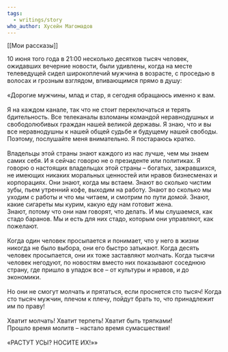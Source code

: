 ```yaml
---
tags:
  - writings/story
who_author: Хусейн Магомадов
---
```

[[Мои рассказы]]


10 июня того года в 21:00 несколько десятков тысяч человек, ожидавших вечерние новости, были удивлены, когда на месте телеведущей сидел широкоплечий мужчина в возрасте, с проседью в волосах и грозным взглядом, впивающимся прямо в душу:  
⠀  
«Дорогие мужчины, млад и стар, я сегодня обращаюсь именно к вам.  
⠀  
Я на каждом канале, так что не стоит переключаться и терять бдительность. Все телеканалы взломаны командой неравнодушных и свободолюбивых граждан нашей великой державы. Я знаю, что и вы все неравнодушны к нашей общей судьбе и будущему нашей свободы. Поэтому, послушайте меня внимательно. Я постараюсь кратко.  
⠀  
Владельцы этой страны знают каждого из нас лучше, чем мы знаем самих себя. И я сейчас говорю не о президенте или политиках. Я говорю о настоящих владельцах этой страны – богатых, зажравшихся, не имеющих никаких моральных ценностей или нравов бизнесменах и корпорациях. Они знают, когда мы встаем. Знают во сколько чистим зубы, пьем утренний кофе, выходим на работу. Знают во сколько мы уходим с работы и что мы читаем, и смотрим по пути домой. Знают, какие сигареты мы курим, какую еду нам готовит жена.  
Знают, потому что они нам говорят, что делать. И мы слушаемся, как стадо баранов. Мы и есть для них стадо, которым они управляют, как пожелают.  
⠀  
Когда один человек просыпается и понимает, что у него в жизни никогда не было выбора, они его быстро затыкают. Когда десять человек просыпается, они их тоже заставляют молчать. Когда тысячи человек негодуют, по новостям вместо них показывают соседнюю страну, где пришло в упадок все – от культуры и нравов, и до экономики.  
⠀  
Но они не смогут молчать и прятаться, если проснется сто тысяч! Когда сто тысяч мужчин, плечом к плечу, пойдут брать то, что принадлежит им по праву!  
⠀  
Хватит молчать! Хватит терпеть! Хватит быть тряпками!  
Прошло время молитв – настало время сумасшествия!  
⠀  
«РАСТУТ УСЫ? НОСИТЕ ИХ!»»